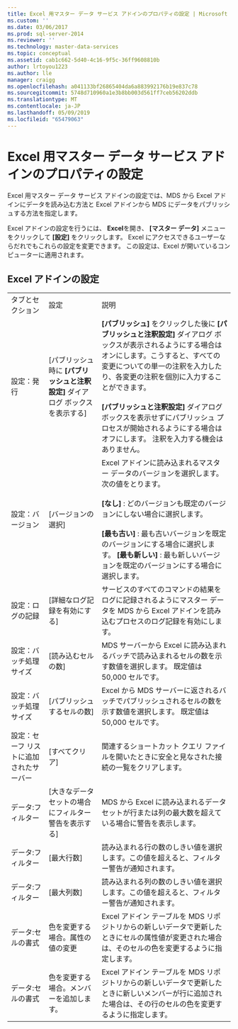 ```yaml
---
title: Excel 用マスター データ サービス アドインのプロパティの設定 | Microsoft Docs
ms.custom: ''
ms.date: 03/06/2017
ms.prod: sql-server-2014
ms.reviewer: ''
ms.technology: master-data-services
ms.topic: conceptual
ms.assetid: cab1c662-5d40-4c16-9f5c-36ff9608810b
author: lrtoyou1223
ms.author: lle
manager: craigg
ms.openlocfilehash: a041133bf26865404da6a883992176b19e837c78
ms.sourcegitcommit: 5748d710960a1e3b8bb003d561ff7ceb56202ddb
ms.translationtype: MT
ms.contentlocale: ja-JP
ms.lasthandoff: 05/09/2019
ms.locfileid: "65479063"
---
```

# <a name="setting-properties-for-master-data-services-add-in-for-excel"></a>Excel 用マスター データ サービス アドインのプロパティの設定
  Excel 用マスター データ サービス アドインの設定では、MDS から Excel アドインにデータを読み込む方法と Excel アドインから MDS にデータをパブリッシュする方法を指定します。  
  
 Excel アドインの設定を行うには、 **Excel**を開き、 **[マスター データ]** メニューをクリックして **[設定]** をクリックします。 Excel にアクセスできるユーザーならだれでもこれらの設定を変更できます。 この設定は、Excel が開いているコンピューターに適用されます。  
  
## <a name="excel-add-in-settings"></a>Excel アドインの設定  
  
||||  
|-|-|-|  
|タブとセクション|設定|説明|  
|設定：発行|[パブリッシュ時に **[パブリッシュと注釈設定]** ダイアログ ボックスを表示する]|**[パブリッシュ]** をクリックした後に **[パブリッシュと注釈設定]** ダイアログ ボックスが表示されるようにする場合はオンにします。こうすると、すべての変更についての単一の注釈を入力したり、各変更の注釈を個別に入力することができます。<br /><br /> **[パブリッシュと注釈設定]** ダイアログ ボックスを表示せずにパブリッシュ プロセスが開始されるようにする場合はオフにします。 注釈を入力する機会はありません。|  
|設定：バージョン|[バージョンの選択]|Excel アドインに読み込まれるマスター データのバージョンを選択します。 次の値をとります。<br /><br /> **[なし]** : どのバージョンも既定のバージョンにしない場合に選択します。<br /><br /> **[最も古い]** : 最も古いバージョンを既定のバージョンにする場合に選択します。 **[最も新しい]** : 最も新しいバージョンを既定のバージョンにする場合に選択します。|  
|設定：ログの記録|[詳細なログ記録を有効にする]|サービスのすべてのコマンドの結果をログに記録されるようにマスター データを MDS から Excel アドインを読み込むプロセスのログ記録を有効にします。|  
|設定：バッチ処理サイズ|[読み込むセルの数]|MDS サーバーから Excel に読み込まれるバッチで読み込まれるセルの数を示す数値を選択します。 既定値は 50,000 セルです。|  
|設定：バッチ処理サイズ|[パブリッシュするセルの数]|Excel から MDS サーバーに返されるバッチでパブリッシュされるセルの数を示す数値を選択します。 既定値は 50,000 セルです。|  
|設定：セーフ リストに追加されたサーバー|[すべてクリア]|関連するショートカット クエリ ファイルを開いたときに安全と見なされた接続の一覧をクリアします。|  
|データ:フィルター|[大きなデータ セットの場合にフィルター警告を表示する]|MDS から Excel に読み込まれるデータ セットが行または列の最大数を超えている場合に警告を表示します。|  
|データ:フィルター|[最大行数]|読み込まれる行の数のしきい値を選択します。この値を超えると、フィルター警告が通知されます。|  
|データ:フィルター|[最大列数]|読み込まれる列の数のしきい値を選択します。この値を超えると、フィルター警告が通知されます。|  
|データ:セルの書式|色を変更する場合。属性の値の変更|Excel アドイン テーブルを MDS リポジトリからの新しいデータで更新したときにセルの属性値が変更された場合は、そのセルの色を変更するように指定します。|  
|データ:セルの書式|色を変更する場合。メンバーを追加します。|Excel アドイン テーブルを MDS リポジトリからの新しいデータで更新したときに新しいメンバーが行に追加された場合は、その行のセルの色を変更するように指定します。|  
  
  
